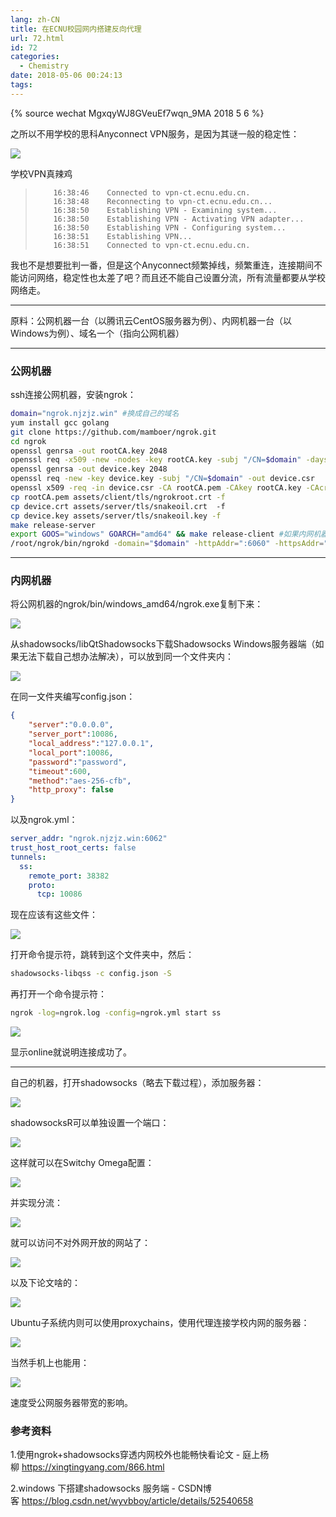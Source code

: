 ```yaml
---
lang: zh-CN
title: 在ECNU校园网内搭建反向代理
url: 72.html
id: 72
categories:
  - Chemistry
date: 2018-05-06 00:24:13
tags:
---
```

{% source wechat MgxqyWJ8GVeuEf7wqn_9MA 2018 5 6 %}

之所以不用学校的思科Anyconnect VPN服务，是因为其谜一般的稳定性：
<!--more-->

![](https://bb.njzjz.win/file/jinzhe/img/1Y1eDE0hHw-od1lqUMvhoYUuzFl7D9KWF)

学校VPN真辣鸡

>         16:38:46    Connected to vpn-ct.ecnu.edu.cn.
>         16:38:48    Reconnecting to vpn-ct.ecnu.edu.cn...
>         16:38:50    Establishing VPN - Examining system...
>         16:38:50    Establishing VPN - Activating VPN adapter...
>         16:38:50    Establishing VPN - Configuring system...
>         16:38:51    Establishing VPN...
>         16:38:51    Connected to vpn-ct.ecnu.edu.cn.

我也不是想要批判一番，但是这个Anyconnect频繁掉线，频繁重连，连接期间不能访问网络，稳定性也太差了吧？而且还不能自己设置分流，所有流量都要从学校网络走。

* * *

原料：公网机器一台（以腾讯云CentOS服务器为例）、内网机器一台（以Windows为例）、域名一个（指向公网机器）

* * *

### 公网机器

ssh连接公网机器，安装ngrok：

```sh
domain="ngrok.njzjz.win" #换成自己的域名
yum install gcc golang
git clone https://github.com/mamboer/ngrok.git
cd ngrok
openssl genrsa -out rootCA.key 2048
openssl req -x509 -new -nodes -key rootCA.key -subj "/CN=$domain" -days 5000 -out rootCA.pem
openssl genrsa -out device.key 2048
openssl req -new -key device.key -subj "/CN=$domain" -out device.csr
openssl x509 -req -in device.csr -CA rootCA.pem -CAkey rootCA.key -CAcreateserial -out device.crt -days 5000
cp rootCA.pem assets/client/tls/ngrokroot.crt -f
cp device.crt assets/server/tls/snakeoil.crt  -f
cp device.key assets/server/tls/snakeoil.key -f
make release-server
export GOOS="windows" GOARCH="amd64" && make release-client #如果内网机器是linux系统，将windows换成linux
/root/ngrok/bin/ngrokd -domain="$domain" -httpAddr=":6060" -httpsAddr=":6061" -tunnelAddr=":6062" #启动ngrok服务
```

* * *

### 内网机器

将公网机器的ngrok/bin/windows_amd64/ngrok.exe复制下来：

![](https://bb.njzjz.win/file/jinzhe/img/1f4etJIMtnBsMlM9SKDfXi8VatR11j144)

从shadowsocks/libQtShadowsocks下载Shadowsocks Windows服务器端（如果无法下载自己想办法解决），可以放到同一个文件夹内：

![](https://bb.njzjz.win/file/jinzhe/img/1znJQldziPHgYAvs9_4Or1roQfVgf52Ar)

在同一文件夹编写config.json：

```json
{
    "server":"0.0.0.0",
    "server_port":10086,
    "local_address":"127.0.0.1",
    "local_port":10086,
    "password":"password",
    "timeout":600,
    "method":"aes-256-cfb",
    "http_proxy": false
}
```

以及ngrok.yml：

```yml
server_addr: "ngrok.njzjz.win:6062"
trust_host_root_certs: false
tunnels:
  ss:
    remote_port: 38382
    proto:
      tcp: 10086
```

现在应该有这些文件：

![](https://bb.njzjz.win/file/jinzhe/img/1ZpoumqLO9EivYYJtYejCWneIcS4Byi6k)

打开命令提示符，跳转到这个文件夹中，然后：

```sh
shadowsocks-libqss -c config.json -S
```

再打开一个命令提示符：

```sh
ngrok -log=ngrok.log -config=ngrok.yml start ss
```

![](https://bb.njzjz.win/file/jinzhe/img/1isg-5qZ0s7I_1a5I_fCR-QLE_i6v0dd4)

显示online就说明连接成功了。

* * *

自己的机器，打开shadowsocks（略去下载过程），添加服务器：

![](https://bb.njzjz.win/file/jinzhe/img/1eRgc0WQt0lG7DhCrsLi3WTwI2rPTc_4n)

shadowsocksR可以单独设置一个端口：

![](https://bb.njzjz.win/file/jinzhe/img/139-8vYOPQpR89EMFSdXLJpty9qlB1W6O)

这样就可以在Switchy Omega配置：

![](https://bb.njzjz.win/file/jinzhe/img/11RdfB9yQayFcuWCTesO3H-FPzsvLBbcM)

并实现分流：

![](https://bb.njzjz.win/file/jinzhe/img/1NAALaWxrdhmz5_yV0gOuOtokc5StqClu)

就可以访问不对外网开放的网站了：

![](https://bb.njzjz.win/file/jinzhe/img/1LF_TLzVpxz1oTYyEXWGYf0f2f2LrsXWk)

以及下论文啥的：

![](https://bb.njzjz.win/file/jinzhe/img/14hAA2hrKSipvdRm-12zSdSURevNebHj3)

Ubuntu子系统内则可以使用proxychains，使用代理连接学校内网的服务器：

![](https://bb.njzjz.win/file/jinzhe/img/1e31WNfe9gA_B29fNH4wBQw5GXd-izDmg)

当然手机上也能用：

![](https://bb.njzjz.win/file/jinzhe/img/1-Pv_CgFr5r6-pZgyl4BmyFdAe7hOnF9C)

速度受公网服务器带宽的影响。

### 参考资料

1.使用ngrok+shadowsocks穿透内网校外也能畅快看论文 - 庭上杨柳 https://xingtingyang.com/866.html

2.windows 下搭建shadowsocks 服务端 - CSDN博客 https://blog.csdn.net/wyvbboy/article/details/52540658
